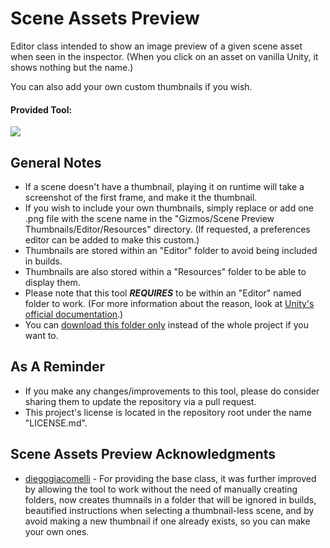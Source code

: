 # Scene Assets Preview
Editor class intended to show an image preview of a given scene asset when seen in the inspector. (When you click on an asset on vanilla Unity, it shows nothing but the name.)

You can also add your own custom thumbnails if you wish.

#### Provided Tool:
![](https://github.com/heisarzola/Unity-Development-Tools/blob/master/Tools/Editor/Scene%20Assets%20Preview/Scene%20Assets%20Preview.gif)

## General Notes

* If a scene doesn't have a thumbnail, playing it on runtime will take a screenshot of the first frame, and make it the thumbnail.
* If you wish to include your own thumbnails, simply replace or add one .png file with the scene name in the "Gizmos/Scene Preview Thumbnails/Editor/Resources" directory. (If requested, a preferences editor can be added to make this custom.)
* Thumbnails are stored within an "Editor" folder to avoid being included in builds.
* Thumbnails are also stored within a "Resources" folder to be able to display them.
* Please note that this tool ***REQUIRES*** to be within an "Editor" named folder to work. (For more information about the reason, look at [Unity's official documentation](https://docs.unity3d.com/560/Documentation/Manual/SpecialFolders.html).)
* You can [download this folder only](https://minhaskamal.github.io/DownGit/#/home?url=https://github.com/heisarzola/Unity-Development-Tools/tree/master/Tools/Editor/Scene%20Assets%20Preview) instead of the whole project if you want to.

## As A Reminder 
* If you make any changes/improvements to this tool, please do consider sharing them to update the repository via a pull request.
* This project's license is located in the repository root under the name "LICENSE.md".

## Scene Assets Preview Acknowledgments

* [diegogiacomelli](https://diegogiacomelli.com.br/unity3d-scenepreview-inspector/) - For providing the base class, it was further improved by allowing the tool to work without the need of manually creating folders, now creates thumnails in a folder that will be ignored in builds, beautified instructions when selecting a thumbnail-less scene, and by avoid making a new thumbnail if one already exists, so you can make your own ones.